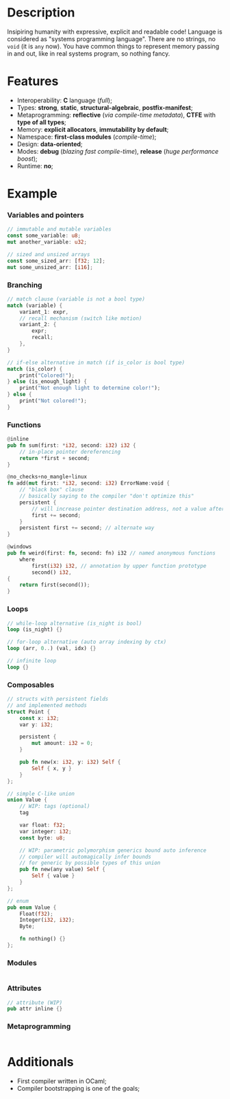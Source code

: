 # Description

Insipiring humanity with expressive, explicit and readable code!
Language is considered as "systems programming language". There are no strings, no `void` (it is `any` now).
You have common things to represent memory passing in and out, like in real systems program, so nothing fancy.

# Features

- Interoperability: **C** language (_full_);
- Types: **strong**, **static**, **structural-algebraic**, **postfix-manifest**;
- Metaprogramming: **reflective** (_via compile-time metadata_), **CTFE** with **type of all types**;
- Memory: **explicit allocators**, **immutability by default**;
- Namespace: **first-class modules** (_compile-time_);
- Design: **data-oriented**;
- Modes: **debug** (_blazing fast compile-time_), **release** (_huge performance boost_);
- Runtime: **no**;

# Example

### Variables and pointers

```rust
// immutable and mutable variables
const some_variable: u8;
mut another_variable: u32;

// sized and unsized arrays
const some_sized_arr: [f32; 12];
mut some_unsized_arr: [i16];
```

### Branching

```rust
// match clause (variable is not a bool type)
match (variable) {
    variant_1: expr,
    // recall mechanism (switch like motion)
    variant_2: {
        expr;
        recall;
    },
}

// if-else alternative in match (if is_color is bool type)
match (is_color) {
    print("Colored!");
} else (is_enough_light) {
    print("Not enough light to determine color!");
} else {
    print("Not colored!");
}
```

### Functions

```rust
@inline
pub fn sum(first: *i32, second: i32) i32 {
    // in-place pointer dereferencing
    return *first + second;
}

@no_checks+no_mangle+linux
fn add(mut first: *i32, second: i32) ErrorName:void {
    // "black box" clause
    // basically saying to the compiler "don't optimize this"
    persistent {
        // will increase pointer destination address, not a value after the ptr
        first += second;
    }
    persistent first += second; // alternate way
}

@windows
pub fn weird(first: fn, second: fn) i32 // named anonymous functions
    where
        first(i32) i32, // annotation by upper function prototype
        second() i32,
{
    return first(second());
}
```

### Loops

```rust
// while-loop alternative (is_night is bool)
loop (is_night) {}

// for-loop alternative (auto array indexing by ctx)
loop (arr, 0..) (val, idx) {}

// infinite loop
loop {}
```

### Composables

```rust
// structs with persistent fields
// and implemented methods
struct Point {
    const x: i32;
    var y: i32;

    persistent {
        mut amount: i32 = 0;
    }

    pub fn new(x: i32, y: i32) Self {
        Self { x, y }
    }
};

// simple C-like union
union Value {
    // WIP: tags (optional)
    tag

    var float: f32;
    var integer: i32;
    const byte: u8;

    // WIP: parametric polymorphism generics bound auto inference
    // compiler will automagically infer bounds
    // for generic by possible types of this union
    pub fn new(any value) Self {
        Self { value }
    }
};

// enum
pub enum Value {
    Float(f32);
    Integer(i32, i32);
    Byte;

    fn nothing() {}
};
```

### Modules

```rust
```

### Attributes

```rust
// attribute (WIP)
pub attr inline {}
```

### Metaprogramming

```rust
```

# Additionals

- First compiler written in OCaml;
- Compiler bootstrapping is one of the goals;
